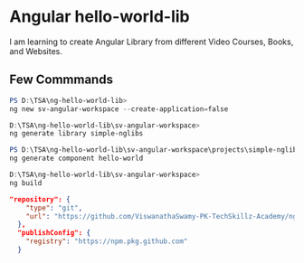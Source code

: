 # Angular hello-world-lib

I am learning to create Angular Library from different Video Courses, Books, and Websites.

## Few Commmands

```powershell
PS D:\TSA\ng-hello-world-lib>
ng new sv-angular-workspace --create-application=false

D:\TSA\ng-hello-world-lib\sv-angular-workspace>
ng generate library simple-nglibs

PS D:\TSA\ng-hello-world-lib\sv-angular-workspace\projects\simple-nglibs\src\lib>
ng generate component hello-world

D:\TSA\ng-hello-world-lib\sv-angular-workspace>
ng build


```

```json
"repository": {
    "type": "git",
    "url": "https://github.com/ViswanathaSwamy-PK-TechSkillz-Academy/ng-hello-world-lib.git"
  },
  "publishConfig": {
    "registry": "https://npm.pkg.github.com"
  }
```
